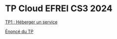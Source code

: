 # TP Cloud EFREI CS3 2024

[TP1 : Héberger un service](./TP1/tp1.md)

[Énoncé du TP](https://gitlab.com/it4lik/b3-csec-2024)
